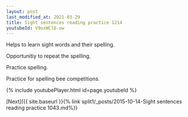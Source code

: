 ```yaml
---
layout: post
last_modified_at: 2021-03-29
title: Sight sentences reading practice 1214
youtubeId: V9oxWClD-ow
---
```

 
 
Helps to learn sight words and their spelling.

Opportunitiy to repeat the spelling. 

Practice spelling. 
 
Practice for spelling bee competitions. 
 
{% include youtubePlayer.html id=page.youtubeId %}
 
 

[Next]({{ site.baseurl }}{% link  split1/_posts/2015-10-14-Sight sentences reading practice 1043.md%})
 
